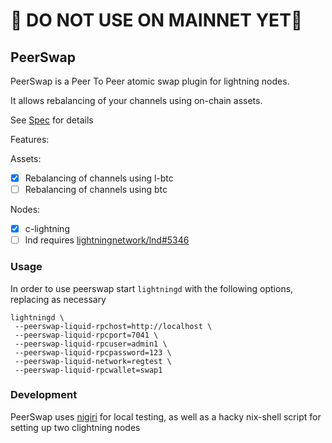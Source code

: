 # 🔴 DO NOT USE ON MAINNET YET🔴 

## PeerSwap

PeerSwap is a Peer To Peer atomic swap plugin for lightning nodes.

It allows rebalancing of your channels using on-chain assets.

See [Spec](./docs/spec.md) for details

Features:

Assets:

- [x] Rebalancing of channels using l-btc
- [ ] Rebalancing of channels using btc

Nodes:
- [x] c-lightning
- [ ] lnd requires [lightningnetwork/lnd#5346](https://github.com/lightningnetwork/lnd/pull/5346)

### Usage

In order to use peerswap start `lightningd` with the following options, replacing as necessary
```
lightningd \ 
 --peerswap-liquid-rpchost=http://localhost \
 --peerswap-liquid-rpcport=7041 \
 --peerswap-liquid-rpcuser=admin1 \
 --peerswap-liquid-rpcpassword=123 \
 --peerswap-liquid-network=regtest \
 --peerswap-liquid-rpcwallet=swap1
```

### Development

PeerSwap uses [nigiri](https://github.com/vulpemventures/nigiri) 
for local testing, as well as a hacky nix-shell script 
for setting up two clightning nodes
